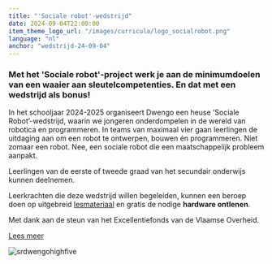 ```yaml
---
title: "'Sociale robot'-wedstrijd"
date: 2024-09-04T22:00:00
item_theme_logo_url: "/images/curricula/logo_socialrobot.png"
language: "nl"
anchor: "wedstrijd-24-09-04"
---
```

### Met het 'Sociale robot'-project werk je aan de minimumdoelen van een waaier aan sleutelcompetenties. En dat met een wedstrijd als bonus!

In het schooljaar 2024-2025 organiseert Dwengo een heuse ‘Sociale Robot’-wedstrijd, waarin we jongeren onderdompelen in de wereld van robotica en programmeren. 
In teams van maximaal vier gaan leerlingen de uitdaging aan om een robot te ontwerpen, bouwen én programmeren. 
Niet zomaar een robot. Nee, een sociale robot die een maatschappelijk probleem aanpakt. 

Leerlingen van de eerste of tweede graad van het secundair onderwijs kunnen deelnemen. 

Leerkrachten die deze wedstrijd willen begeleiden, kunnen een beroep doen op uitgebreid [lesmateriaal](https://dwengo.org/socialerobot) en gratis de nodige **hardware ontlenen**. 

Met dank aan de steun van het Excellentiefonds van de Vlaamse Overheid. 

[Lees meer](https://dwengo.org/socialerobotwedstrijd/)

![srdwengohighfive](https://github.com/user-attachments/assets/85e1297c-00d4-4ac9-aeba-e8bace81a883)
